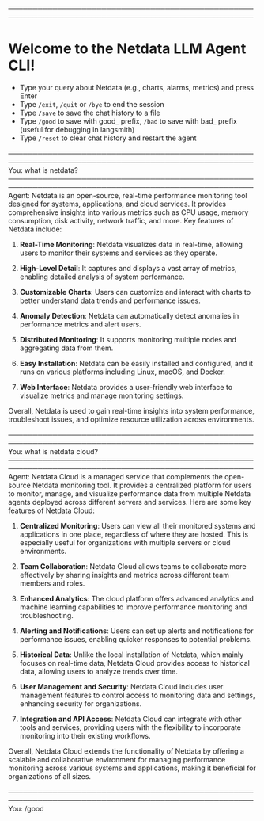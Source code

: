 ────────────────────────────────────────────────────────────────────────────────────────────────────
# Welcome to the Netdata LLM Agent CLI!

- Type your query about Netdata (e.g., charts, alarms, metrics) and press Enter
- Type `/exit`, `/quit` or `/bye` to end the session
- Type `/save` to save the chat history to a file
- Type `/good` to save with good_ prefix, `/bad` to save with bad_ prefix (useful for debugging in langsmith)
- Type `/reset` to clear chat history and restart the agent

────────────────────────────────────────────────────────────────────────────────────────────────────
You: what is netdata?
────────────────────────────────────────────────────────────────────────────────────────────────────
Agent: Netdata is an open-source, real-time performance monitoring tool designed for systems, applications, and cloud services. It provides comprehensive insights into various metrics such as CPU usage, memory consumption, disk activity, network traffic, and more. Key features of Netdata include:

1. **Real-Time Monitoring**: Netdata visualizes data in real-time, allowing users to monitor their systems and services as they operate.

2. **High-Level Detail**: It captures and displays a vast array of metrics, enabling detailed analysis of system performance.

3. **Customizable Charts**: Users can customize and interact with charts to better understand data trends and performance issues.

4. **Anomaly Detection**: Netdata can automatically detect anomalies in performance metrics and alert users.

5. **Distributed Monitoring**: It supports monitoring multiple nodes and aggregating data from them.

6. **Easy Installation**: Netdata can be easily installed and configured, and it runs on various platforms including Linux, macOS, and Docker.

7. **Web Interface**: Netdata provides a user-friendly web interface to visualize metrics and manage monitoring settings.

Overall, Netdata is used to gain real-time insights into system performance, troubleshoot issues, and optimize resource utilization across environments.

────────────────────────────────────────────────────────────────────────────────────────────────────
You: what is netdata cloud?
────────────────────────────────────────────────────────────────────────────────────────────────────
Agent: Netdata Cloud is a managed service that complements the open-source Netdata monitoring tool. It provides a centralized platform for users to monitor, manage, and visualize performance data from multiple Netdata agents deployed across different servers and services. Here are some key features of Netdata Cloud:

1. **Centralized Monitoring**: Users can view all their monitored systems and applications in one place, regardless of where they are hosted. This is especially useful for organizations with multiple servers or cloud environments.

2. **Team Collaboration**: Netdata Cloud allows teams to collaborate more effectively by sharing insights and metrics across different team members and roles.

3. **Enhanced Analytics**: The cloud platform offers advanced analytics and machine learning capabilities to improve performance monitoring and troubleshooting.

4. **Alerting and Notifications**: Users can set up alerts and notifications for performance issues, enabling quicker responses to potential problems.

5. **Historical Data**: Unlike the local installation of Netdata, which mainly focuses on real-time data, Netdata Cloud provides access to historical data, allowing users to analyze trends over time.

6. **User Management and Security**: Netdata Cloud includes user management features to control access to monitoring data and settings, enhancing security for organizations.

7. **Integration and API Access**: Netdata Cloud can integrate with other tools and services, providing users with the flexibility to incorporate monitoring into their existing workflows.

Overall, Netdata Cloud extends the functionality of Netdata by offering a scalable and collaborative environment for managing performance monitoring across various systems and applications, making it beneficial for organizations of all sizes.

────────────────────────────────────────────────────────────────────────────────────────────────────
You: /good

